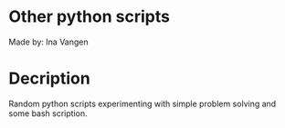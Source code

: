 # Other python scripts
Made by: Ina Vangen

# Decription
Random python scripts experimenting with simple problem solving and some bash scription.